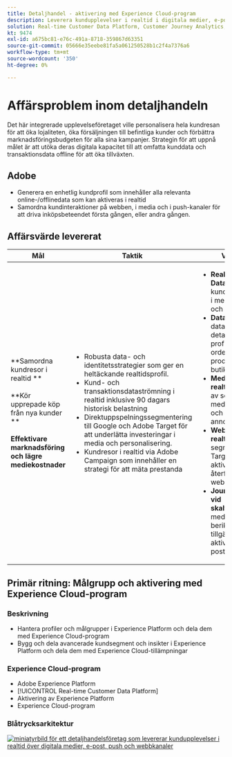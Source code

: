 ```yaml
---
title: Detaljhandel - aktivering med Experience Cloud-program
description: Leverera kundupplevelser i realtid i digitala medier, e-post, push och webbkanaler.
solution: Real-time Customer Data Platform, Customer Journey Analytics, Journey Orchestration, Campaign, Analytics, Target
kt: 9474
exl-id: a675bc81-e76c-491a-8718-359867d63351
source-git-commit: 05666e35eebe81fa5a061250528b1c2f4a7376a6
workflow-type: tm+mt
source-wordcount: '350'
ht-degree: 0%

---
```


# Affärsproblem inom detaljhandeln

Det här integrerade upplevelseföretaget ville personalisera hela kundresan för att öka lojaliteten, öka försäljningen till befintliga kunder och förbättra marknadsföringsbudgeten för alla sina kampanjer. Strategin för att uppnå målet är att utöka deras digitala kapacitet till att omfatta kunddata och transaktionsdata offline för att öka tillväxten.

## Adobe

* Generera en enhetlig kundprofil som innehåller alla relevanta online-/offlinedata som kan aktiveras i realtid
* Samordna kundinteraktioner på webben, i media och i push-kanaler för att driva inköpsbeteendet första gången, eller andra gången.

## Affärsvärde levererat

| Mål | Taktik | Värdet upplåst |
|---|---|---|
| **Samordna kundresor i realtid **<br></br>**Kör upprepade köp från nya kunder **<br></br>**Effektivare marknadsföring och lägre mediekostnader**</ul> | <ul><li>Robusta data- och identitetsstrategier som ger en heltäckande realtidsprofil.</li><li>Kund- och transaktionsdataströmning i realtid inklusive 90 dagars historisk belastning</li><li>Direktuppspelningssegmentering till Google och Adobe Target för att underlätta investeringar i media och personalisering.</li><li>Kundresor i realtid via Adobe Campaign som innehåller en strategi för att mäta prestanda</li></ul> | <ul><li><strong>Real-time Customer Data Platform:</strong> Leverera kundupplevelser i realtid i medier, e-post, push och på webben</li><li><strong>Datakällor:</strong> Strömmande data som täcker detaljhandlarens profilbutiker, ordersystem, produktkatalog och butiker.</li><li><strong>Medieaktivering i realtid:</strong>Direktuppspelning av segment i Google-medier för attribuering och undertryckande av annonser</li><li><strong>Webbpersonalisering i realtid:</strong>Strömma segment ut till Adobe Target för att kunna aktivera på återförsäljarens webbupplevelse.</li><li><strong>Journey Orchestration vid skalförändring:</strong>Utlösta meddelanden i realtid berikade med alla tillgängliga kunddata och aktiverade realtid i e-post- och push-kanaler</li></ul> |

## Primär ritning: Målgrupp och aktivering med Experience Cloud-program

### Beskrivning

<ul><li>Hantera profiler och målgrupper i Experience Platform och dela dem med Experience Cloud-program</li><li>Bygg och dela avancerade kundsegment och insikter i Experience Platform och dela dem med Experience Cloud-tillämpningar</li></ul>

### Experience Cloud-program

<ul><li>Adobe Experience Platform</li><li>[!UICONTROL Real-time Customer Data Platform]</li><li>Aktivering av Experience Platform</li><li>Experience Cloud-program</li></ul>

### Blåtrycksarkitektur

<a href="https://experienceleague.adobe.com/docs/blueprints-learn/architecture/audience-activation/platform-and-applications.html?lang=en"><img alt="miniatyrbild för ett detaljhandelsföretag som levererar kundupplevelser i realtid över digitala medier, e-post, push och webbkanaler" src="https://experienceleague.adobe.com/docs/blueprints-learn/assets/aep+apps_vertical.svg?lang=en"/></a>
